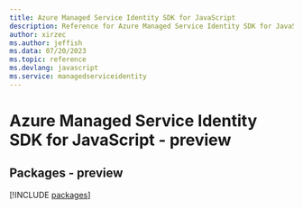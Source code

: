 ```yaml
---
title: Azure Managed Service Identity SDK for JavaScript
description: Reference for Azure Managed Service Identity SDK for JavaScript
author: xirzec
ms.author: jeffish
ms.data: 07/20/2023
ms.topic: reference
ms.devlang: javascript
ms.service: managedserviceidentity
---
```

# Azure Managed Service Identity SDK for JavaScript - preview
## Packages - preview
[!INCLUDE [packages](managed-service-identity-index.md)]